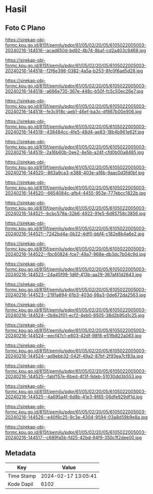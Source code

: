 # Hasil

## Foto C Plano

https://sirekap-obj-formc.kpu.go.id/815f/pemilu/pdpr/61/05/02/20/05/6105022005003-20240216-144516--acad650d-bd92-4b74-8ba1-cd2a403c9468.jpg

https://sirekap-obj-formc.kpu.go.id/815f/pemilu/pdpr/61/05/02/20/05/6105022005003-20240216-144518--f2f6e398-0382-4a5a-b253-8fc0f6ad5d28.jpg

https://sirekap-obj-formc.kpu.go.id/815f/pemilu/pdpr/61/05/02/20/05/6105022005003-20240216-144518--a666e735-367e-448c-b50f-fc5c50ec26e7.jpg

https://sirekap-obj-formc.kpu.go.id/815f/pemilu/pdpr/61/05/02/20/05/6105022005003-20240216-144518--fe3c918c-aeb1-46ef-ba3c-df867b00e906.jpg

https://sirekap-obj-formc.kpu.go.id/815f/pemilu/pdpr/61/05/02/20/05/6105022005003-20240216-144519--438484cc-4fe5-48d4-ae83-18b4b961e62f.jpg

https://sirekap-obj-formc.kpu.go.id/815f/pemilu/pdpr/61/05/02/20/05/6105022005003-20240216-144519--2a16b60b-0ee2-4e5b-a24f-cfd0b00a8485.jpg

https://sirekap-obj-formc.kpu.go.id/815f/pemilu/pdpr/61/05/02/20/05/6105022005003-20240216-144520--863a9ca3-e388-403e-a16b-9aac0d3fd0bf.jpg

https://sirekap-obj-formc.kpu.go.id/815f/pemilu/pdpr/61/05/02/20/05/6105022005003-20240216-144520--6654084c-afb4-4455-953e-777ebcc1822b.jpg

https://sirekap-obj-formc.kpu.go.id/815f/pemilu/pdpr/61/05/02/20/05/6105022005003-20240216-144521--bcbc578a-32b6-4922-91e5-6d85758c3856.jpg

https://sirekap-obj-formc.kpu.go.id/815f/pemilu/pdpr/61/05/02/20/05/6105022005003-20240216-144521--7242bd4a-0b22-4df0-bbf4-c182e8b4a6e2.jpg

https://sirekap-obj-formc.kpu.go.id/815f/pemilu/pdpr/61/05/02/20/05/6105022005003-20240216-144522--fbc60824-fce7-49a7-968e-db3dc7b04c9d.jpg

https://sirekap-obj-formc.kpu.go.id/815f/pemilu/pdpr/61/05/02/20/05/6105022005003-20240216-144523--24a45f99-1d6f-413b-aa29-367af41d2643.jpg

https://sirekap-obj-formc.kpu.go.id/815f/pemilu/pdpr/61/05/02/20/05/6105022005003-20240216-144523--2191a894-61b3-403d-98a3-0de672da2563.jpg

https://sirekap-obj-formc.kpu.go.id/815f/pemilu/pdpr/61/05/02/20/05/6105022005003-20240216-144524--0b8e2f01-ecf2-4eb0-8505-38d2b95d1c25.jpg

https://sirekap-obj-formc.kpu.go.id/815f/pemilu/pdpr/61/05/02/20/05/6105022005003-20240216-144524--eecf47c1-e803-42df-98f8-e51fb822a063.jpg

https://sirekap-obj-formc.kpu.go.id/815f/pemilu/pdpr/61/05/02/20/05/6105022005003-20240216-144524--ad9ebb32-042f-49a2-87bf-2f93ea7cf83a.jpg

https://sirekap-obj-formc.kpu.go.id/815f/pemilu/pdpr/61/05/02/20/05/6105022005003-20240216-144525--fabf157e-6bed-4f3f-9deb-51030dd3b553.jpg

https://sirekap-obj-formc.kpu.go.id/815f/pemilu/pdpr/61/05/02/20/05/6105022005003-20240216-144525--4a695a4f-6d8b-41e3-8f65-06dfe929df1d.jpg

https://sirekap-obj-formc.kpu.go.id/815f/pemilu/pdpr/61/05/02/20/05/6105022005003-20240216-144526--e40f8c25-9c3e-4304-9594-03a8d59b9e8a.jpg

https://sirekap-obj-formc.kpu.go.id/815f/pemilu/pdpr/61/05/02/20/05/6105022005003-20240216-144517--c689fa5b-fd25-42bd-94f9-350c1f2dee00.jpg


## Metadata

| Key        | Value               |
| ---------- | ------------------- |
| Time Stamp | 2024-02-17 13:05:41 |
| Kode Dapil | 6102                |



